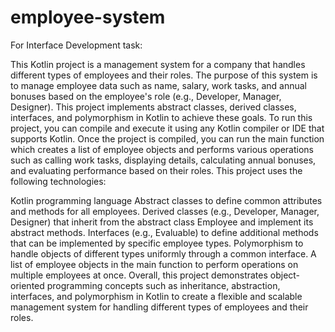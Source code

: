 # employee-system
For Interface Development task:

This Kotlin project is a management system for a company that handles different types of employees and their roles. The purpose of this system is to manage
employee data such as name, salary, work tasks, and annual bonuses based on the employee's role (e.g., Developer, Manager, Designer). This project implements
abstract classes, derived classes, interfaces, and polymorphism in Kotlin to achieve these goals.
To run this project, you can compile and execute it using any Kotlin compiler or IDE that supports Kotlin. Once the project is compiled, you can run the main
function which creates a list of employee objects and performs various operations such as calling work tasks, displaying details, calculating annual bonuses,
and evaluating performance based on their roles.
This project uses the following technologies:

Kotlin programming language
Abstract classes to define common attributes and methods for all employees.
Derived classes (e.g., Developer, Manager, Designer) that inherit from the abstract class Employee and implement its abstract methods.
Interfaces (e.g., Evaluable) to define additional methods that can be implemented by specific employee types.
Polymorphism to handle objects of different types uniformly through a common interface.
A list of employee objects in the main function to perform operations on multiple employees at once. Overall, this project demonstrates object-oriented
programming concepts such as inheritance, abstraction, interfaces, and polymorphism in Kotlin to create a flexible and scalable management system for handling
different types of employees and their roles.
